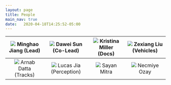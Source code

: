 ```yaml
---
layout: page
title: People
main_nav: true
date:   2020-04-18T14:25:52-05:00
---
```


|<img src="/Race/assets/minghao.jpg"> Minghao Jiang (Lead)|<img src="/Race/assets/dawei.png"> Dawei Sun (Co-Lead)|<img src="/Race/assets/kristina.jpg"> Kristina Miller (Docs)|<img src="/Race/assets/zexiang.jpg"> Zexiang Liu (Vehicles)|
|:---:|:---:|:---:|:---:|
|<img src="/Race/assets/arnab.jpg"> Arnab Datta (Tracks)|<img src="/Race/assets/lucas.jpg"> Lucas Jia (Perception)|<img src="/Race/assets/sayan_small_m.jpg"> Sayan Mitra|<img src="/Race/assets/necmiye.jpg"> Necmiye Ozay|
